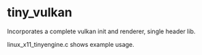 # tiny_vulkan
Incorporates a complete vulkan init and renderer, single header lib.

linux_x11_tinyengine.c shows example usage. 
